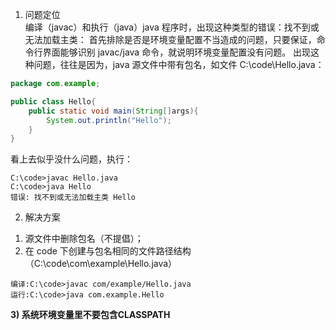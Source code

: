1. 问题定位<br>
编译（javac）和执行（java）java 程序时，出现这种类型的错误：找不到或无法加载主类：
首先排除是否是环境变量配置不当造成的问题，只要保证，命令行界面能够识别 javac/java 命令，就说明环境变量配置没有问题。
出现这种问题，往往是因为，java 源文件中带有包名，如文件 C:\code\Hello.java：
```java
package com.example;

public class Hello{
    public static void main(String[]args){
        System.out.println("Hello");
    }
}
```
看上去似乎没什么问题，执行：
```shell script
C:\code>javac Hello.java
C:\code>java Hello
错误: 找不到或无法加载主类 Hello
```
2. 解决方案<br>
1) 源文件中删除包名（不提倡）；<br>
2) 在 code 下创建与包名相同的文件路径结构（C:\code\com\example\Hello.java）
```shell script
编译:C:\code>javac com/example/Hello.java
运行:C:\code>java com.example.Hello
```
**3) 系统环境变量里不要包含CLASSPATH**